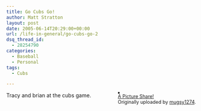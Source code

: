 ```yaml
---
title: Go Cubs Go!
author: Matt Stratton
layout: post
date: 2005-06-14T20:29:00+00:00
url: /life-in-general/go-cubs-go-2
dsq_thread_id:
  - 28254790
categories:
  - Baseball
  - Personal
tags:
  - Cubs

---
```

<div style="float:right;margin-left:10px;margin-bottom:10px;">
  <a href="https://www.flickr.com/photos/mugsy/19425955/" title="photo sharing"><img src="https://photos16.flickr.com/19425955_c2f6d472d3_m.jpg" alt="" style="border:solid 2px #000000;" /></a> <br /> <span style="font-size:.9em;margin-top:0;"> <a href="https://www.flickr.com/photos/mugsy/19425955/">A Picture Share!</a> <br /> Originally uploaded by <a href="https://www.flickr.com/people/mugsy/">mugsy1274</a>. </span>
</div>

Tracy and brian at the cubs game.
